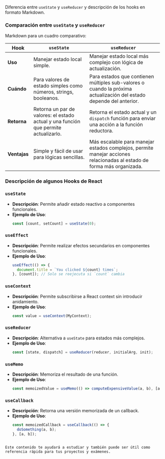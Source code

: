 Diferencia entre `useState` y `useReducer` y descripción de los hooks en formato Markdown.

### Comparación entre `useState` y `useReducer`

Markdown para un cuadro comparativo:

| Hook        | `useState`                                        | `useReducer`                                                  |
|-------------|---------------------------------------------------|---------------------------------------------------------------|
| **Uso**     | Manejar estado local simple.                      | Manejar estado local más complejo con lógica de actualización.|
| **Cuándo**  | Para valores de estado simples como números, strings, booleanos. | Para estados que contienen múltiples sub-valores o cuando la próxima actualización del estado depende del anterior. |
| **Retorna** | Retorna un par de valores: el estado actual y una función que permite actualizarlo. | Retorna el estado actual y un `dispatch` función para enviar una acción a la función reductora. |
| **Ventajas**| Simple y fácil de usar para lógicas sencillas.    | Más escalable para manejar estados complejos, permite manejar acciones relacionadas al estado de forma más organizada. |


### Descripción de algunos Hooks de React

### `useState`

- **Descripción**: Permite añadir estado reactivo a componentes funcionales.
- **Ejemplo de Uso**:
  ```jsx
  const [count, setCount] = useState(0);


### `useEffect`

- **Descripción**: Permite realizar efectos secundarios en componentes funcionales.
- **Ejemplo de Uso**:
  ```jsx
  useEffect(() => {
    document.title = `You clicked ${count} times`;
  }, [count]); // Solo se reejecuta si `count` cambia
  ```

### `useContext`

- **Descripción**: Permite subscribirse a React context sin introducir anidamiento.
- **Ejemplo de Uso**:
  ```jsx
  const value = useContext(MyContext);
  ```

### `useReducer`

- **Descripción**: Alternativa a `useState` para estados más complejos.
- **Ejemplo de Uso**:
  ```jsx
  const [state, dispatch] = useReducer(reducer, initialArg, init);
  ```

### `useMemo`

- **Descripción**: Memoriza el resultado de una función.
- **Ejemplo de Uso**:
  ```jsx
  const memoizedValue = useMemo(() => computeExpensiveValue(a, b), [a, b]);
  ```

### `useCallback`

- **Descripción**: Retorna una versión memorizada de un callback.
- **Ejemplo de Uso**:
  ```jsx
  const memoizedCallback = useCallback(() => {
    doSomething(a, b);
  }, [a, b]);
  ```
```

Este contenido te ayudará a estudiar y también puede ser útil como referencia rápida para tus proyectos y exámenes.